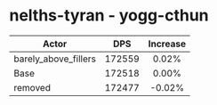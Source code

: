 # nelths-tyran - yogg-cthun
| Actor | DPS | Increase |
|---|:---:|:---:|
|barely_above_fillers|172559|0.02%|
|Base|172518|0.00%|
|removed|172477|-0.02%|

